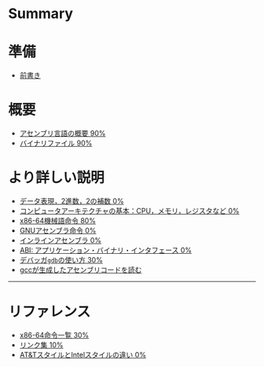 # Summary

# 準備

- [前書き](1-pre.md)

# 概要

- [アセンブリ言語の概要 90%](2-asm-intro.md)
- [バイナリファイル 90%](3-binary.md)

# より詳しい説明

- [データ表現，2進数，2の補数 0%](4-encoding.md)
- [コンピュータアーキテクチャの基本：CPU，メモリ，レジスタなど 0%](5-arch.md)
- [x86-64機械語命令 80%](6-inst.md)
- [GNUアセンブラ命令 0%](7-asmdir.md)
- [インラインアセンブラ 0%](8-inline.md)
- [ABI: アプリケーション・バイナリ・インタフェース 0%](9-abi.md)
- [デバッガ`gdb`の使い方 30%](10-gdb.md)
- [gccが生成したアセンブリコードを読む]()
------
# リファレンス

- [x86-64命令一覧 30%](x86-list.md)
- [リンク集 10%](links.md)
- [AT&TスタイルとIntelスタイルの違い 0%]()
